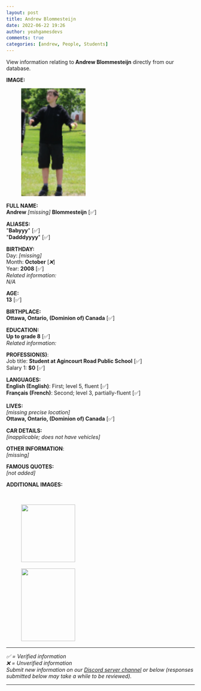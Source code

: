 ```yaml
---
layout: post
title: Andrew Blommesteijn
date: 2022-06-22 19:26
author: yeahgamesdevs
comments: true
categories: [andrew, People, Students]
---
```

<!-- wp:paragraph -->
<p>View information relating to<strong> Andrew Blommesteijn</strong> directly from our database.</p>
<!-- /wp:paragraph -->

<!-- wp:paragraph -->
<p><strong>IMAGE:</strong></p>
<!-- /wp:paragraph -->

<!-- wp:image {"id":583,"width":172,"height":288,"sizeSlug":"large","linkDestination":"none"} -->
<figure class="wp-block-image size-large is-resized"><img src="../dir/1/andrew-blommesteijn/andrew3.png" alt="" class="wp-image-583" width="172" height="288" /></figure>
<!-- /wp:image -->

<!-- wp:paragraph -->
<p><strong>FULL NAME:<br>Andrew</strong> <em>[missing]</em> <strong>Blommesteijn</strong> [✅]</p>
<!-- /wp:paragraph -->

<!-- wp:paragraph -->
<p><strong>ALIASES:</strong><br>"<strong>Babyyy</strong>" [✅]<br>"<strong>Dadddyyyy</strong>" [✅]</p>
<!-- /wp:paragraph -->

<!-- wp:paragraph -->
<p><strong>BIRTHDAY:<br></strong>Day: <em>[missing]</em><br>Month: <strong>October</strong> [<em>❌</em>]<br>Year: <strong>2008</strong> [✅]<br><em>Related information:<br>N/A</em></p>
<!-- /wp:paragraph -->

<!-- wp:paragraph -->
<p><strong>AGE:<br>13</strong> [✅]</p>
<!-- /wp:paragraph -->

<!-- wp:paragraph -->
<p><strong>BIRTHPLACE:<br>Ottawa, Ontario, (Dominion of) Canada</strong> [✅]</p>
<!-- /wp:paragraph -->

<!-- wp:paragraph -->
<p><strong>EDUCATION:<br>Up to grade 8</strong> [✅]<br><em>Related information:</em></p>
<!-- /wp:paragraph -->

<!-- wp:paragraph -->
<p><strong>PROFESSION(S)</strong>:<br>Job title: <strong>Student at Agincourt Road Public School</strong> [✅]<br>Salary 1: <strong>$0</strong> [✅]</p>
<!-- /wp:paragraph -->

<!-- wp:paragraph -->
<p><strong>LANGUAGES:</strong><br><strong>English (English)</strong>: First; level 5, fluent [✅]<br><strong>Français (French)</strong>: Second; level 3, partially-fluent [✅]<br><br><strong>LIVES:</strong><br><em>[missing precise location]</em><br><strong>Ottawa, Ontario, (Dominion of) Canada</strong> [✅]</p>
<!-- /wp:paragraph -->

<!-- wp:paragraph -->
<p><strong>CAR DETAILS:</strong><br><em>[inapplicable; does not have vehicles]</em></p>
<!-- /wp:paragraph -->

<!-- wp:paragraph -->
<p><strong>OTHER INFORMATION</strong>:<br><em>[missing]</em></p>
<!-- /wp:paragraph -->

<!-- wp:paragraph -->
<p><strong>FAMOUS QUOTES:</strong><br><em>[not added]</em></p>
<!-- /wp:paragraph -->

<!-- wp:paragraph -->
<p><strong>ADDITIONAL IMAGES:</strong></p>
<!-- /wp:paragraph -->

<!-- wp:image {"id":584,"sizeSlug":"large","linkDestination":"none"} -->
<figure class="wp-block-image size-large"><img src="https://yeaharchives.files.wordpress.com/2022/06/andrew_lunch.png?w=135" alt="" class="wp-image-584" /></figure>
<!-- /wp:image -->

<!-- wp:image {"id":586,"width":144,"height":154,"sizeSlug":"large","linkDestination":"none"} -->
<figure class="wp-block-image size-large is-resized"><img src="https://yeaharchives.files.wordpress.com/2022/06/andrew2.png?w=97" alt="" class="wp-image-586" width="144" height="154" /></figure>
<!-- /wp:image -->

<!-- wp:image {"id":587,"width":144,"height":194,"sizeSlug":"large","linkDestination":"none"} -->
<figure class="wp-block-image size-large is-resized"><img src="https://yeaharchives.files.wordpress.com/2022/06/andrewethan1.png?w=112" alt="" class="wp-image-587" width="144" height="194" /></figure>
<!-- /wp:image -->

<!-- wp:separator {"className":"is-style-wide"} -->
<hr class="wp-block-separator has-alpha-channel-opacity is-style-wide" />
<!-- /wp:separator -->

<!-- wp:paragraph -->
<p><em>✅ = Verified information</em><br><em>❌</em> <em> = Unverified</em> <em>information</em><br><em>Submit new information on our <a href="https://discord.com/channels/887052880782176266/959181931315085352">Discord server channel</a></em> <em>or below (responses submitted below may take a while to be reviewed).</em></p>
<!-- /wp:paragraph -->

<!-- wp:jetpack/contact-form {"subject":"[yEAh Archives] Valerie Bois","to":"yeahgamesdevs@gmail.com"} -->
<div class="wp-block-jetpack-contact-form"><!-- wp:jetpack/field-name {"required":true} /-->

<!-- wp:jetpack/field-textarea {"required":true} /-->

<!-- wp:jetpack/button {"element":"button","text":"SUBMIT"} /--></div>
<!-- /wp:jetpack/contact-form -->

<!-- wp:crowdsignal-forms/vote {"pollId":"74f2e9bb-07aa-4446-9154-17476d7c7fbc","title":"Is this information accurate?","size":"large"} -->
<!-- wp:crowdsignal-forms/vote-item {"answerId":"09dcb82e-1138-4e56-9217-b819d964076f","type":"up"} /-->

<!-- wp:crowdsignal-forms/vote-item {"answerId":"3e7059e3-7652-4aa4-9949-59f19711a09c","type":"down"} /-->
<!-- /wp:crowdsignal-forms/vote -->

<!-- wp:separator {"className":"is-style-wide"} -->
<hr class="wp-block-separator has-alpha-channel-opacity is-style-wide" />
<!-- /wp:separator -->
